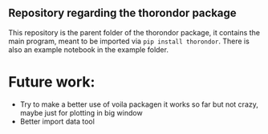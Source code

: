 ## Repository regarding the thorondor package
This repository is the parent folder of the thorondor package, it contains the main program, meant to be imported via `pip install thorondor`.
There is also an example notebook in the example folder.

# Future work:
* Try to make a better use of voila packagen it works so far but not crazy, maybe just for plotting in big window
* Better import data tool
